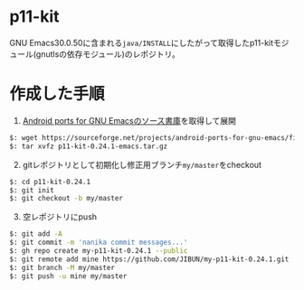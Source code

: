 # p11-kit
GNU Emacs30.0.50に含まれる`java/INSTALL`にしたがって取得したp11-kitモジュール(gnutlsの依存モジュール)のレポジトリ。

# 作成した手順

1. [Android ports for GNU Emacsのソース書庫](https://sourceforge.net/projects/android-ports-for-gnu-emacs/files/p11-kit-0.24.1-emacs.tar.gz)を取得して展開

```bash
$: wget https://sourceforge.net/projects/android-ports-for-gnu-emacs/files/p11-kit-0.24.1-emacs.tar.gz
$: tar xvfz p11-kit-0.24.1-emacs.tar.gz
```

2. gitレポジトリとして初期化し修正用ブランチ`my/master`をcheckout

```bash
$: cd p11-kit-0.24.1
$: git init
$: git checkout -b my/master
```

3. 空レポジトリにpush

```bash
$: git add -A
$: git commit -m 'nanika commit messages...'
$: gh repo create my-p11-kit-0.24.1 --public
$: git remote add mine https://github.com/JIBUN/my-p11-kit-0.24.1.git
$: git branch -M my/master
$: git push -u mine my/master
```
